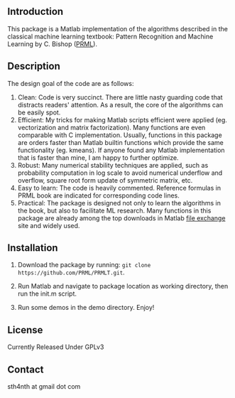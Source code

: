 Introduction
-------
This package is a Matlab implementation of the algorithms described in the classical machine learning textbook:
Pattern Recognition and Machine Learning by C. Bishop ([PRML](http://research.microsoft.com/en-us/um/people/cmbishop/prml/)).

Description
-------
The design goal of the code are as follows:

1. Clean: Code is very succinct. There are little nasty guarding code that distracts readers' attention. As a result, the core of the algorithms can be easily spot.
2. Efficient: My tricks for making Matlab scripts efficient were applied (eg. vectorization and matrix factorization). Many functions are even comparable with C implementation. Usually, functions in this package are orders faster than Matlab builtin functions which provide the same functionality (eg. kmeans). If anyone found any Matlab implementation that is faster than mine, I am happy to further optimize.
3. Robust: Many numerical stability techniques are applied, such as probability computation in log scale to avoid numerical underflow and overflow, square root form update of symmetric matrix, etc.
4. Easy to learn: The code is heavily commented. Reference formulas in PRML book are indicated for corresponding code lines.
5. Practical: The package is designed not only to learn the algorithms in the book, but also to facilitate ML research. Many functions in this package are already among the top downloads in Matlab [file exchange](http://www.mathworks.com/matlabcentral/fileexchange/?term=authorid%3A49739) site and widely used.


Installation
-------
1. Download the package by running: `git clone https://github.com/PRML/PRMLT.git`.

2. Run Matlab and navigate to package location as working directory, then run the init.m script.

3. Run some demos in the demo directory. Enjoy!

License
-------
Currently Released Under GPLv3


Contact
-------
sth4nth at gmail dot com